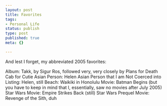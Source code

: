 ```yaml
--- 
layout: post
title: Favorites
tags: 
- Personal Life
status: publish
type: post
published: true
meta: {}

---
```

And lest I forget, my abbreviated 2005 favorites:

  Album: Takk, by Sigur Ros, followed very, very closely by Plans for Death Cab for Cutie
  Asian Person: Helen
  Asian Person that I am Not Coerced into Listing: Helen, still
  Beach: Waikiki in Honolulu
  Movie: Batman Begins (but you have to keep in mind that I, essentially, saw no movies after July 2005)
  Star Wars Movie: Empire Strikes Back (still)
  Star Wars Prequel Movie: Revenge of the Sith, duh
